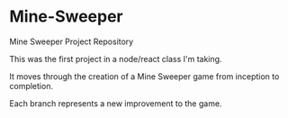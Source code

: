 # Mine-Sweeper
Mine Sweeper Project Repository

This was the first project in a node/react class I'm taking.

It moves through the creation of a Mine Sweeper game from inception to completion.

Each branch represents a new improvement to the game.
